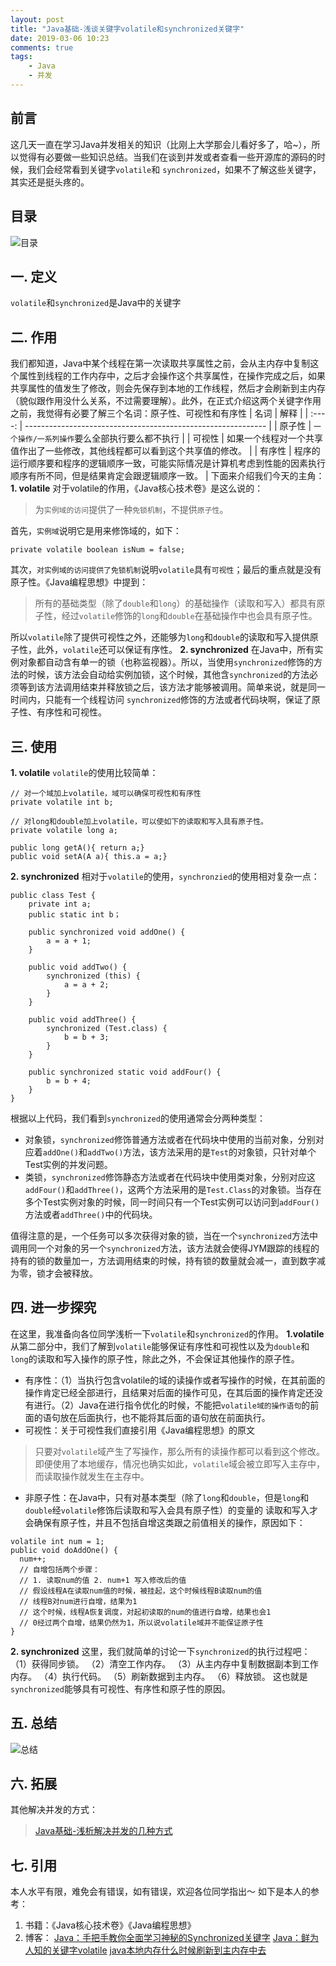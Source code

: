 ```yaml
---
layout: post
title: "Java基础-浅谈关键字volatile和synchronized关键字"
date: 2019-03-06 10:23
comments: true
tags: 
	- Java
	- 并发
---
```


## 前言 

这几天一直在学习Java并发相关的知识（比刚上大学那会儿看好多了，哈~），所以觉得有必要做一些知识总结。当我们在谈到并发或者查看一些开源库的源码的时候，我们会经常看到关键字`volatile`和 `synchronized`，如果不了解这些关键字，其实还是挺头疼的。

<!-- more -->

## 目录

![目录](https://upload-images.jianshu.io/upload_images/9271486-a17ec4587f06855e.png?imageMogr2/auto-orient/strip%7CimageView2/2/w/1240)

## 一. 定义

`volatile`和`synchronized`是Java中的关键字

## 二. 作用

我们都知道，Java中某个线程在第一次读取共享属性之前，会从主内存中复制这个属性到线程的工作内存中，之后才会操作这个共享属性，在操作完成之后，如果共享属性的值发生了修改，则会先保存到本地的工作线程，然后才会刷新到主内存（貌似跟作用没什么关系，不过需要理解）。此外，在正式介绍这两个关键字作用之前，我觉得有必要了解三个名词：原子性、可视性和有序性
|  名词  | 解释                                                         |
| :----: | ------------------------------------------------------------ |
| 原子性 | `一个操作/一系列操作`要么全部执行要么都不执行                |
| 可视性 | 如果一个线程对一个共享值作出了一些修改，其他线程都可以看到这个共享值的修改。 |
| 有序性 | 程序的运行顺序要和程序的逻辑顺序一致，可能实际情况是计算机考虑到性能的因素执行顺序有所不同，但是结果肯定会跟逻辑顺序一致。 |
下面来介绍我们今天的主角：
**1. volatile**
对于volatile的作用，《Java核心技术卷》是这么说的：

>为`实例域的访问`提供了一种`免锁机制`，不提供`原子性`。

首先，`实例域`说明它是用来修饰域的，如下：
```
private volatile boolean isNum = false;
```
其次，`对实例域的访问提供了免锁机制`说明`volatile`具有`可视性`；最后的重点就是没有原子性。《Java编程思想》中提到：
>所有的基础类型（除了`double`和`long`）的基础操作（读取和写入）都具有原子性，经过`volatile`修饰的`long`和`double`在基础操作中也会具有原子性。

所以`volatile`除了提供可视性之外，还能够为`long`和`double`的读取和写入提供原子性，此外，`volatile`还可以保证有序性。
**2. synchronized**
在Java中，所有实例对象都自动含有单一的锁（也称监视器）。所以，当使用`synchronized`修饰的方法的时候，该方法会自动给实例加锁，这个时候，其他含`synchronized`的方法必须等到该方法调用结束并释放锁之后，该方法才能够被调用。简单来说，就是同一时间内，只能有一个线程访问 `synchronized`修饰的方法或者代码块啊，保证了原子性、有序性和可视性。

## 三. 使用

**1. volatile**
`volatile`的使用比较简单：

```
// 对一个域加上volatile，域可以确保可视性和有序性
private volatile int b;

// 对long和double加上volatile，可以使如下的读取和写入具有原子性。
private volatile long a;

public long getA(){ return a;}
public void setA(A a){ this.a = a;}
```
**2. synchronized**
相对于`volatile`的使用，`synchronzied`的使用相对复杂一点：
```
public class Test {
	private int a;
	public static int b；

	public synchronized void addOne() {
		a = a + 1;
	}

	public void addTwo() {
		synchronized (this) {
			a = a + 2;
		}
	}

	public void addThree() {
		synchronized (Test.class) {
			b = b + 3;
		}
	}

	public synchronized static void addFour() {
		b = b + 4;
	}
}
```
根据以上代码，我们看到`synchronized`的使用通常会分两种类型：
- 对象锁，`synchronized`修饰普通方法或者在代码块中使用的当前对象，分别对应着`addOne()`和`addTwo()`方法，该方法采用的是`Test`的对象锁，只针对单个Test实例的并发问题。
- 类锁，`synchronized`修饰静态方法或者在代码块中使用类对象，分别对应这`addFour()`和`addThree()`，这两个方法采用的是`Test.Class`的对象锁。当存在多个Test实例对象的时候，同一时间只有一个Test实例可以访问到`addFour()`方法或者`addThree()`中的代码块。

值得注意的是，一个任务可以多次获得对象的锁，当在一个`synchronized`方法中调用同一个对象的另一个`synchronized`方法，该方法就会使得JYM跟踪的线程的持有的锁的数量加一，方法调用结束的时候，持有锁的数量就会减一，直到数字减为零，锁才会被释放。
## 四. 进一步探究

在这里，我准备向各位同学浅析一下`volatile`和`synchronized`的作用。
**1.volatile**
从第二部分中，我们了解到`volatile`能够保证有序性和可视性以及为`double`和`long`的读取和写入操作的原子性，除此之外，不会保证其他操作的原子性。

- 有序性：（1）当执行包含volatile的域的读操作或者写操作的时候，在其前面的操作肯定已经全部进行，且结果对后面的操作可见，在其后面的操作肯定还没有进行。（2）Java在进行指令优化的时候，不能把`volatile域的操作语句`的前面的语句放在后面执行，也不能将其后面的语句放在前面执行。
- 可视性：关于可视性我们直接引用《Java编程思想》的原文
> 只要对`volatile`域产生了写操作，那么所有的读操作都可以看到这个修改。即便使用了本地缓存，情况也确实如此，`volatile`域会被立即写入主存中，而读取操作就发生在主存中。

- 非原子性：在Java中，只有对基本类型（除了`long`和`double`，但是`long`和    `double`经`volatile`修饰后读取和写入会具有原子性）的变量的
  读取和写入才会确保有原子性，并且不包括自增这类跟之前值相关的操作，原因如下：
```
volatile int num = 1;
public void doAddOne() {
  num++;
  // 自增包括两个步骤：
  // 1. 读取num的值 2. num+1 写入修改后的值
  // 假设线程A在读取num值的时候，被挂起，这个时候线程B读取num的值
  // 线程B对num进行自增，结果为1
  // 这个时候，线程A恢复调度，对起初读取的num的值进行自增，结果也会1
  // 0经过两个自增，结果仍然为1，所以说volatile域并不能保证原子性
}
```
**2. synchronized**
这里，我们就简单的讨论一下`synchronized`的执行过程吧：
（1）获得同步锁。
（2）清空工作内存。
（3）从主内存中复制数据副本到工作内存。
（4）执行代码。
（5）刷新数据到主内存。
（6）释放锁。
这也就是`synchronized`能够具有可视性、有序性和原子性的原因。
## 五. 总结

![总结](https://upload-images.jianshu.io/upload_images/9271486-5c1ebf954f37c1be.png?imageMogr2/auto-orient/strip%7CimageView2/2/w/1240)
## 六. 拓展

其他解决并发的方式：

> [Java基础-浅析解决并发的几种方式](https://www.jianshu.com/p/ce1dc6cfe919)

## 七. 引用

本人水平有限，难免会有错误，如有错误，欢迎各位同学指出～
如下是本人的参考：

1. 书籍：《Java核心技术卷》《Java编程思想》
2. 博客：
    [Java：手把手教你全面学习神秘的Synchronized关键字](https://www.jianshu.com/p/2ed498b43628)
    [Java：鲜为人知的关键字volatile](https://www.jianshu.com/p/31e5ab16935f)
    [ java本地内存什么时候刷新到主内存中去](https://segmentfault.com/q/1010000015787014)










